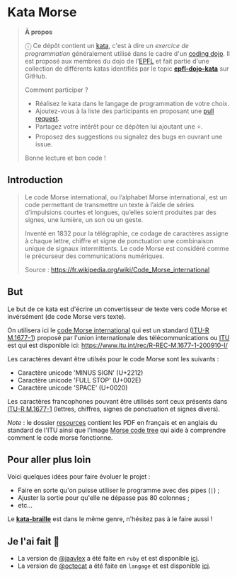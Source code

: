 # Kata Morse

<!-- start:apropos -->
> **À propos**
>
> ⓘ Ce dépôt contient un [kata], c'est à dire un _exercice de programmation_
> généralement utilisé dans le cadre d'un [coding dojo]. Il est proposé aux
> membres du dojo de l'[EPFL] et fait partie d'une collection de différents
> katas identifiés par le topic **[epfl-dojo-kata]** sur GitHub.
>
> Comment participer ?
>
>  - Réalisez le kata dans le langage de programmation de votre choix.
>  - Ajoutez-vous à la liste des participants en proposant une [pull request].
>  - Partagez votre intérêt pour ce dépôten lui ajoutant une ⭐.
>  - Proposez des suggestions ou signalez des bugs en ouvrant une issue.
>
> Bonne lecture et bon code !

[kata]: https://fr.wikipedia.org/wiki/Coding_dojo#Kata
[coding dojo]: https://fr.wikipedia.org/wiki/Coding_dojo
[EPFL]: https://www.epfl.ch
[epfl-dojo-kata]: https://github.com/topics/epfl-dojo-kata
[Pull Request]: https://docs.github.com/en/pull-requests/collaborating-with-pull-requests/proposing-changes-to-your-work-with-pull-requests/about-pull-requests

<!-- Texte mis à jour en juin 2025 -->
<!-- end:apropos -->


## Introduction

> Le code Morse international, ou l’alphabet Morse international, est un code
> permettant de transmettre un texte à l’aide de séries d’impulsions courtes et
> longues, qu’elles soient produites par des signes, une lumière, un son ou un
> geste.
>
> Inventé en 1832 pour la télégraphie, ce codage de caractères assigne à chaque
> lettre, chiffre et signe de ponctuation une combinaison unique de signaux
> intermittents. Le code Morse est considéré comme le précurseur des
> communications numériques.
>
> Source : https://fr.wikipedia.org/wiki/Code_Morse_international

## But

Le but de ce kata est d'écrire un convertisseur de texte vers code Morse et
invérsément (de code Morse vers texte).

On utilisera ici le [code Morse international] qui est un standard
([ITU-R M.1677-1]) proposé par l'union internationale des télécommunications ou
[ITU] est qui est disponible ici: 
https://www.itu.int/rec/R-REC-M.1677-1-200910-I/

[code Morse international]: https://fr.wikipedia.org/wiki/Code_Morse_international
[ITU-R M.1677-1]: https://www.itu.int/dms_pubrec/itu-r/rec/m/R-REC-M.1677-1-200910-I!!PDF-F.pdf
[ITU]: https://www.itu.int

Les caractères devant être utilsés pour le code Morse sont les suivants :
   - Caractère unicode 'MINUS SIGN' (U+2212)
   - Caractère unicode 'FULL STOP' (U+002E)
   - Caractère unicode 'SPACE' (U+0020)

Les caractères francophones pouvant être utilisés sont ceux présents dans
[ITU-R M.1677-1] (lettres, chiffres, signes de ponctuation et signes divers).

_Note_ : le dossier [resources](./resources) contient les PDF en français et en
anglais du standard de l'ITU ainsi que l'image
[Morse code tree](./resources/Morse-code-tree.svg.png) qui aide à comprendre
comment le code morse fonctionne.


## Pour aller plus loin

Voici quelques idées pour faire évoluer le projet :
* Faire en sorte qu'on puisse utiliser le programme avec des pipes (`|`) ;
* Ajuster la sortie pour qu'elle ne dépasse pas 80 colonnes ;
* etc...

Le **[kata-braille](https://github.com/ponsfrilus/kata-braille)** est dans le
même genre, n'hésitez pas à le faire aussi !


## Je l'ai fait 💪

* La version de [@jaavlex](https://github.com/jaavlex) a été faite en `ruby`
  et est disponible [ici](https://github.com/JaavLex/kata-morse).
* La version de [@octocat](https://github.com/octocat) a été faite en `langage`
  et est disponible [ici](https://#).
